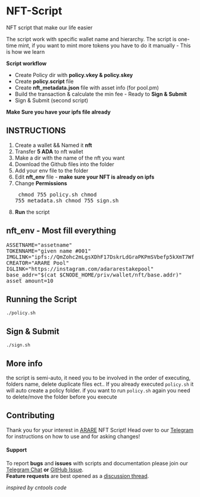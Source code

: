 # NFT-Script
NFT script that make our life easier

The script work with specific wallet name and hierarchy. The script is one-time mint, if you want to mint more tokens you have to do it manually - This is how we learn

**Script workflow**
- Create Policy dir with **policy.vkey & policy.skey**
- Create **policy.script** file
- Create **nft_metadata.json** file with asset info (for pool.pm)
- Build the transaction & calculate the min fee - Ready to **Sign & Submit**
- Sign & Submit (second script)

**Make Sure you have your ipfs file already**

## INSTRUCTIONS

1) Create a wallet && Named it **nft**
2) Transfer **5 ADA** to nft wallet
3) Make a dir with the name of the nft you want
4) Download the Github files into the folder
5) Add your env file to the folder
6) Edit **nft_env** file - **make sure your NFT is already on ipfs**
7) Change **Permissions** <pre>
chmod 755 policy.sh
chmod 755 metadata.sh
chmod 755 sign.sh </pre> 
8) **Run** the script


## nft_env - Most fill everything     
<pre>
ASSETNAME="assetname"
TOKENNAME="given name #001"
IMGLINK="ipfs://QmZohc2mLgsXDhF17DskrLdGraPKPmSVbefp5kXmT7WfuC"
CREATOR="ARARE Pool"
IGLINK="https://instagram.com/adararestakepool"
base_addr="$(cat $CNODE_HOME/priv/wallet/nft/base.addr)"
asset_amount=10
</pre>

##

## Running the Script

```
./policy.sh
```

## Sign & Submit

```
./sign.sh
```

## More info
the script is semi-auto, it need you to be involved in the order of executing, folders name, delete duplicate files ect..
If you already executed `policy.sh` it will auto create a policy folder. if you want to run `policy.sh` again you need to delete/move the folder before you execute

## Contributing

Thank you for your interest in [ARARE](https://arare.io) NFT Script! Head over to our [Telegram](https://t.me/ararestakepool) for instructions on how to use and for asking changes!


#### Support

To report **bugs** and **issues** with scripts and documentation please join our [Telegram Chat](https://t.me/ararestakepool) **or** [GitHub Issue](https://github.com/ARARE-pool/NFT-Script/issues/new/choose).  
**Feature requests** are best opened as a [discussion thread](https://github.com/ARARE-pool/NFT-Script/discussions/new).

<i>inspired by cntools code</i>
